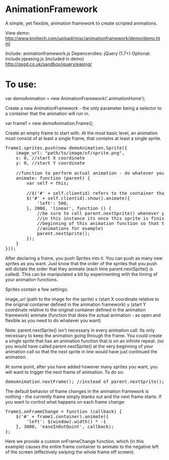 AnimationFramework
==================

A simple, yet flexible, animation framework to create scripted animations.

View demo: http://www.kroltech.com/upload/misc/animationframework/demo/demo.html

Include: animationframework.js
Depencendies: jQuery (1.7+)
Optional: include jqeasing.js (included in demo) http://gsgd.co.uk/sandbox/jquery/easing/

To use:
=======

var demoAnimation = new AnimationFramework('.animationHome');

Create a new AnimationFramework - the only parameter being a selector to a container that the animation will run in.

var frame1 = new demoAnimation.Frame();

Create an empty frame to start with.  At the most basic level, an animation must consist of at least a single frame, that contains at least a single sprite.
<pre>
frame1.sprites.push(new demoAnimation.Sprite({
    image_url: "path/to/image/of/sprite.png",
    x: 0, //start X coordinate
    y: 0, //start Y coordinate
    
    //function to perform actual animation - do whatever you want here:
    animate: function (parent) {
        var self = this;
  
        //$('#' + self.clientid) refers to the container that holds each individual sprite
        $('#' + self.clientid).show().animate({
            'left': 500,
        }, 2000, 'linear', function () {
            //be sure to call parent.nextSprite() whenever you want the next sprite in line to start animating.
            //in this instance its once this sprite is finished.  We could have easily included it at the very 
            //beginning of this animation function so that the next sprite starts immediately (if you want simultaneous
            //animations for example)
            parent.nextSprite();
        });
    }
}));
</pre>
After declaring a frame, you push Sprites into it.  You can push as many new sprites as you want.  Just know that the order of the sprites that you push will dictate the order that they animate (each time parent.nextSprite() is called).  This can be manipulated a bit by experimenting with the timing of your animation functions.

Sprites contain a few settings:

image_url (path to the image for the sprite)
x (start X coordinate relative to the original container defined in the animation framework)
y (start Y coordinate relative to the original container defined in the animation framework)
animate (function that does the actual animation - as open and flexible as you need to do whatever you want)

Note: parent.nextSprite() isn't necessary in every animation call.  Its only necessary to keep the animation going through the frame.  You could create a single sprite that has an animation function that is on an infinite repeat.  (so you would have called parent.nextSprite() at the very beginning of your animation call so that the next sprite in line would have just continued the animation.

At some point, after you have added however many sprites you want, you will want to trigger the next frame of animation.  To do so:
<pre>
demoAnimation.nextFrame(); //instead of parent.nextSprite();
</pre>
The default behavior of frame changes in the animation framework is nothing - the currently frame simply blanks out and the next frame starts.  If you want to control what happens on each frame change:
<pre>
frame1.onFrameChange = function (callback) {
    $('#' + frame1.container).animate({
        'left': $(window).width() * -1
    }, 3000, 'easeInOutQuint', callback);
};
</pre>
Here we provide a custom onFrameChange function, which (in this example) causes the entire frame container to animate to the negative left of the screen (effectively swiping the whole frame off screen).




